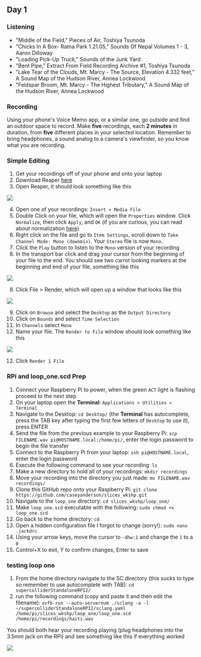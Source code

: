 ## Day 1

### Listening

* "Middle of the Field," Pieces of Air, Toshiya Tsunoda
* "Chicks In A Box- Ratna Park 1.21.05," Sounds Of Nepal Volumes 1 - 3, Aaron Dilloway
* "Loading Pick-Up Truck," Sounds of the Junk Yard
* "Bent Pipe," Extract From Field Recording Archive #1, Toshiya Tsunoda
* "Lake Tear of the Clouds, Mt. Marcy - The Source, Elevation 4.332 feet," A Sound Map of the Hudson River, Annea Lockwood
* "Feldspar Broom, Mt. Marcy - The Highest Tributary," A Sound Map of the Hudson River, Annea Lockwood


### Recording

Using your phone's Voice Memo app, or a similar one, go outside and find an outdoor space to record. Make **five** recordings, each **2 minutes** in duration, from **five** different places in your selected location. Remember to bring headphones, a sound analog to a camera's viewfinder, so you know what you are recording.


### Simple Editing

1. Get your recordings off of your phone and onto your laptop
2. Download Reaper [here](https://www.reaper.fm/download.php)
3. Open Reaper, it should look something like this

![](imgs/reaper_window.png)

4. Open one of your recordings: `Insert > Media File`
5. Double Click on your file, which will open the `Properties` window. Click `Normalize`, then click `Apply`, and `OK` (if you are curious, you can read about normalization [here](https://en.wikipedia.org/wiki/Audio_normalization))
5. Right click on the file and go to `Item Settings`, scroll down to `Take Channel Mode: Mono (downmix)`. Your `Stereo` file is now `Mono`.
6. Click the `Play` button to listen to the `Mono` version of your recording
7. In the transport bar click and drag your cursor from the beginning of your file to the end. You should see two carrot looking markers at the beginning and end of your file, something like this

![](imgs/reaper_selection.png)

8. Click File > Render, which will open up a window that looks like this

![](imgs/render_to_file.png)

9. Click on `Browse` and select the `Desktop` as the `Output Directory`
10. Click on `Bounds` and select `Time Selection`
11. In `Channels` select `Mono`
12. Name your file. The `Render to File` window should look something like this

![](imgs/render_to_file_ready.png)

12. Click `Render 1 File`


### RPi and loop_one.scd Prep

1. Connect your Raspberry Pi to power, when the green `ACT` light is flashing proceed to the next step
2. On your laptop open the **Terminal**: `Applications > Utilities > Terminal`
3. Navigate to the Desktop: `cd Desktop/` (the **Terminal** has autocomplete, press the TAB key after typing the first few letters of `Desktop` to use it), press ENTER
4. Send the file from the previous example to your Raspberry Pi: `scp FILENAME.wav pi@HOSTNAME.local:/home/pi/`, enter the login password to begin the file transfer
5. Connect to the Raspberry Pi from your laptop: `ssh pi@HOSTNAME.local`, enter the login password
6. Execute the following command to see your recording: `ls`
7. Make a new directory to hold all of your recordings: `mkdir recordings`
8. Move your recording into the directory you just made: `mv FILENAME.wav recordings/`
9. Clone this GitHub repo onto your Raspberry Pi: `git clone https://github.com/caseyanderson/slices_wkshp.git`
10. Navigate to the `loop_one` directory: `cd slices_wkshp/loop_one/`
15. Make `loop_one.scd` executable with the following: `sudo chmod +x loop_one.scd`
16. Go back to the home directory: `cd`
17. Open a hidden configuration file I forgot to change (sorry!): `sudo nano .jackdrc`
18. Using your arrow keys, move the cursor to `-dhw:1` and change the `1` to a `0`
19. Control+X to exit, Y to confirm changes, Enter to save


### testing loop one

1. From the home directory navigate to the SC directory (this sucks to type so remember to use autocomplete with TAB): `cd supercolliderStandaloneRPI2/`
2. run the following command (copy and paste it and then edit the filename): `xvfb-run --auto-servernum ./sclang -a -l ~/supercolliderStandaloneRPI2/sclang.yaml /home/pi/slices_wkshp/loop_one/loop_one.scd /home/pi/recordings/haiti.wav`

You should both hear your recording playing (plug headphones into the 3.5mm jack on the RPi) and see something like this if everything worked

![](imgs/working_loop_onescd.png)

